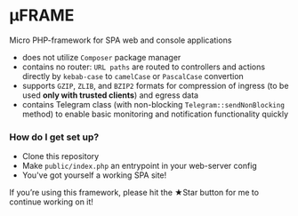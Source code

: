# μFRAME #

Micro PHP-framework for SPA web and console applications

* does not utilize `Composer` package manager
* contains no router: `URL paths` are routed to controllers and actions directly by `kebab-case` to `camelCase` or `PascalCase` convertion
* supports `GZIP`, `ZLIB`, and `BZIP2` formats for compression of ingress (to be used **only with trusted clients**) and egress data
* contains Telegram class (with non-blocking `Telegram::sendNonBlocking` method) to enable basic monitoring and notification functionality quickly

### How do I get set up? ###

* Clone this repository
* Make `public/index.php` an entrypoint in your web-server config
* You've got yourself a working SPA site!

If you’re using this framework, please hit the ★Star button for me to continue working on it!